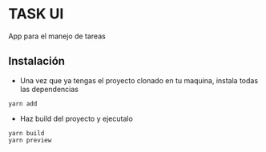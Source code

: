 # TASK UI

App para el manejo de tareas

## Instalación

- Una vez que ya tengas el proyecto clonado en tu maquina, instala todas las dependencias

```
yarn add
```

- Haz build del proyecto y ejecutalo

```
yarn build
yarn preview
```
